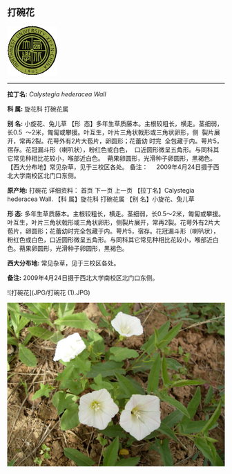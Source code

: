 ## 打碗花

![西北大学校园网络植物志](JPG/nwu.gif)

---

**拉丁名:**  _Calystegia hederacea Wall_

**科 属:** 旋花科 打碗花属

**别 名:** 小旋花、兔儿草
【形  态】多年生草质藤本。主根较粗长，横走。茎细弱，长0.5
 ～2米，匍匐或攀援。叶互生，叶片三角状戟形或三角状卵形，侧
 裂片展开，常再2裂。花萼外有2片大苞片，卵圆形；花蕾幼  时完
 全包藏于内。萼片5，宿存。花冠漏斗形（喇叭状），粉红色或白色，
 口近圆形微呈五角形。与同科其它常见种相比花较小，喉部近白色。
 蒴果卵圆形，光滑种子卵圆形，黑褐色。
【西大分布地】常见杂草，见于三校区各处。
备注：
    2009年4月24日摄于西北大学南校区北门口东侧。
  
　

**原产地:** 打碗花
详细资料： 首页 下一页 上一页 
【拉丁名】Calystegia hederacea Wall.
【科 属】旋花科 打碗花属
【别 名】小旋花、兔儿草

**形  态:** 多年生草质藤本。主根较粗长，横走。茎细弱，长0.5～2米，匍匐或攀援。叶互生，叶片三角状戟形或三角状卵形，侧裂片展开，常再2裂。花萼外有2片大苞片，卵圆形；花蕾幼时完全包藏于内。萼片5，宿存。花冠漏斗形（喇叭状），粉红色或白色，口近圆形微呈五角形。与同科其它常见种相比花较小，喉部近白色。蒴果卵圆形，光滑种子卵圆形，黑褐色。

**西大分布地:** 常见杂草，见于三校区各处。

**备注:** 2009年4月24日摄于西北大学南校区北门口东侧。　

![打碗花](JPG/打碗花 (1).JPG) 

![打碗花](JPG/打碗花.JPG) 

